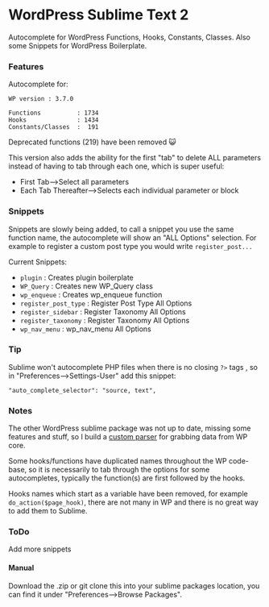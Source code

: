 # WordPress Sublime Text 2

Autocomplete for WordPress Functions, Hooks, Constants, Classes.
Also some Snippets for WordPress Boilerplate.

### Features

Autocomplete for:

    WP version : 3.7.0

    Functions          : 1734
    Hooks              : 1434
    Constants/Classes  :  191

Deprecated functions (219) have been removed :smiley_cat:

This version also adds the ability for the first "tab" to delete ALL parameters instead of having to tab through each one, which is super useful:

- First Tab-->Select all parameters
- Each Tab Thereafter-->Selects each individual parameter or block

### Snippets

Snippets are slowly being added, to call a snippet you use the same function name, the autocomplete will show an "ALL Options" selection. For example to
register a custom post type you would write `register_post...`

Current Snippets:

 - `plugin` : Creates plugin boilerplate
 - `WP_Query` : Creates new WP_Query class
 - `wp_enqueue` : Creates wp_enqueue function
 - `register_post_type` : Register Post Type All Options
 - `register_sidebar`  : Register Taxonomy All Options
 - `register_taxonomy`  : Register Taxonomy All Options
 - `wp_nav_menu` : wp_nav_menu All Options

### Tip

Sublime won't autocomplete PHP files when there is no closing `?>` tags , so in "Preferences-->Settings-User" add this snippet:

    "auto_complete_selector": "source, text",

### Notes

The other WordPress sublime package was not up to date, missing some features and stuff, so I build a [custom parser](https://github.com/wycks/WP-Hooks/tree/gh-pages/Sublime-Parser) for grabbing data from WP core.

Some hooks/functions have duplicated names throughout the WP code-base, so it is necessarily to tab through the options for some autocompletes, typically the function(s) are first followed by the hooks.

Hooks names which start as a variable have been removed, for example `do_action($page_hook)`, there are not many in WP and there is no great way to add them to Sublime.

### ToDo

Add more snippets

#### Manual

Download the .zip or git clone this into your sublime packages location, you can find it under "Preferences-->Browse Packages".

